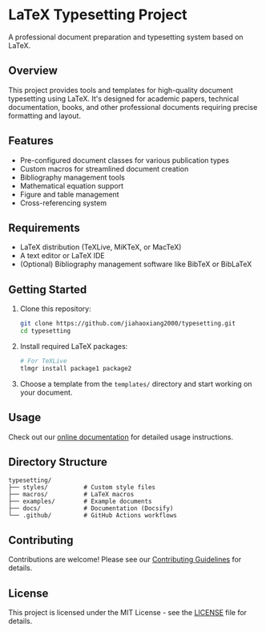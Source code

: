 # LaTeX Typesetting Project

A professional document preparation and typesetting system based on LaTeX.

## Overview

This project provides tools and templates for high-quality document typesetting using LaTeX. It's designed for academic papers, technical documentation, books, and other professional documents requiring precise formatting and layout.

## Features

- Pre-configured document classes for various publication types
- Custom macros for streamlined document creation
- Bibliography management tools
- Mathematical equation support
- Figure and table management
- Cross-referencing system

## Requirements

- LaTeX distribution (TeXLive, MiKTeX, or MacTeX)
- A text editor or LaTeX IDE
- (Optional) Bibliography management software like BibTeX or BibLaTeX

## Getting Started

1. Clone this repository:

   ```bash
   git clone https://github.com/jiahaoxiang2000/typesetting.git
   cd typesetting
   ```

2. Install required LaTeX packages:

   ```bash
   # For TeXLive
   tlmgr install package1 package2
   ```

3. Choose a template from the `templates/` directory and start working on your document.

## Usage

Check out our [online documentation](https://jiahaoxiang2000.github.io/typesetting/) for detailed usage instructions.

## Directory Structure

```
typesetting/
├── styles/          # Custom style files
├── macros/          # LaTeX macros
├── examples/        # Example documents
├── docs/            # Documentation (Docsify)
└── .github/         # GitHub Actions workflows
```

## Contributing

Contributions are welcome! Please see our [Contributing Guidelines](CONTRIBUTING.md) for details.

## License

This project is licensed under the MIT License - see the [LICENSE](LICENSE) file for details.
